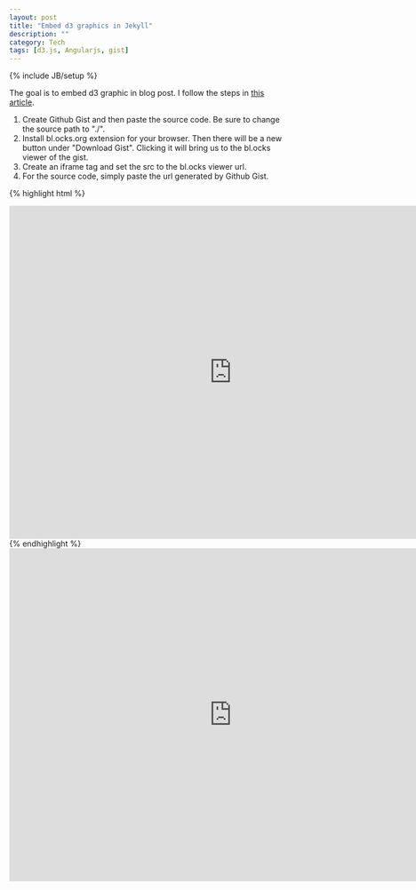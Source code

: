 ```yaml
---
layout: post
title: "Embed d3 graphics in Jekyll"
description: ""
category: Tech
tags: [d3.js, Angularjs, gist]
---
```

{% include JB/setup %}

The goal is to embed d3 graphic in blog post. I follow the steps in [this article](http://www.biovisualize.com/2012/07/embedding-d3js-in-blog-post.html). 

1. Create Github Gist and then paste the source code. Be sure to change the source path to "./".  
2. Install bl.ocks.org extension for your browser. Then there will be a new button under "Download Gist". Clicking it will bring us to the bl.ocks viewer of the gist.
3. Create an iframe tag and set the src to the bl.ocks viewer url. 
4. For the source code, simply paste the url generated by Github Gist.  

{% highlight html %}
<iframe frameborder="0" height="600" marginheight="0" marginwidth="0" scrolling="no" 
src="http://bl.ocks.org/licaschiou/raw/32aa65f0de3a40f05ae9/" width="800"></iframe>
{% endhighlight %}

<iframe frameborder="0" height="600" marginheight="0" marginwidth="0" scrolling="no" src="http://bl.ocks.org/licaschiou/raw/32aa65f0de3a40f05ae9/" width="800"></iframe>
